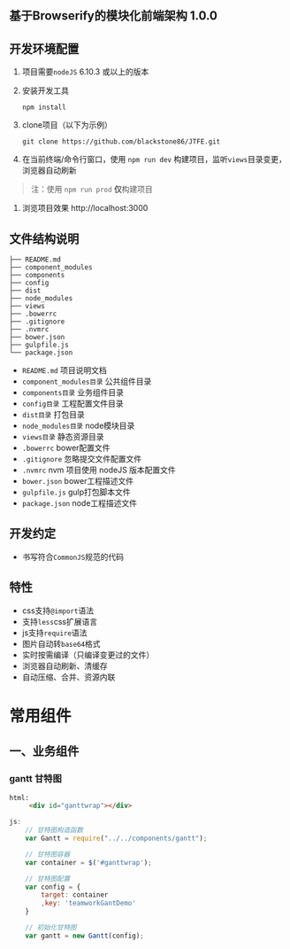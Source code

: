 基于Browserify的模块化前端架构 1.0.0
---------------------------------

## 开发环境配置
1. 项目需要`nodeJS` 6.10.3 或以上的版本

1. 安装开发工具
    ```shell
    npm install
    ```

1. clone项目（以下为示例）

    ```shell
    git clone https://github.com/blackstone86/JTFE.git
    ```

1. 在当前终端/命令行窗口，使用 `npm run dev` 构建项目，监听`views`目录变更，浏览器自动刷新

> 注：使用 `npm run prod` **仅**构建项目

1. 浏览项目效果 http://localhost:3000

## 文件结构说明
```
├── README.md
├── component_modules
├── components
├── config
├── dist
├── node_modules
├── views
├── .bowerrc
├── .gitignore
├── .nvmrc
├── bower.json
├── gulpfile.js
└── package.json
```

- `README.md` 项目说明文档
- `component_modules目录` 公共组件目录
- `components目录` 业务组件目录
- `config目录` 工程配置文件目录
- `dist目录` 打包目录
- `node_modules目录` node模块目录
- `views目录` 静态资源目录
- `.bowerrc` bower配置文件
- `.gitignore` 忽略提交文件配置文件
- `.nvmrc` nvm 项目使用 nodeJS 版本配置文件
- `bower.json` bower工程描述文件
- `gulpfile.js` gulp打包脚本文件
- `package.json` node工程描述文件

## 开发约定

- 书写符合`CommonJS`规范的代码

## 特性

- css支持`@import`语法
- 支持`less`css扩展语言
- js支持`require`语法
- 图片自动转`base64`格式
- 实时按需编译（只编译变更过的文件）
- 浏览器自动刷新、清缓存
- 自动压缩、合并、资源内联

# 常用组件

## 一、业务组件

### gantt 甘特图

``` html
html:
     <div id="ganttwrap"></div>
```

``` js
js:
    // 甘特图构造函数
    var Gantt = require("../../components/gantt");

    // 甘特图容器
    var container = $('#ganttwrap');

    // 甘特图配置
    var config = {
        target: container
        ,key: 'teamworkGantDemo'
    }

    // 初始化甘特图
    var gantt = new Gantt(config);
```




